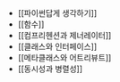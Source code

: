 ---
---

- [[파이썬답게 생각하기]]
- [[함수]]
- [[컴프리헨션과 제너레이터]]
- [[클래스와 인터페이스]]
- [[메타클래스와 어트리뷰트]]
- [[동시성과 병렬성]]